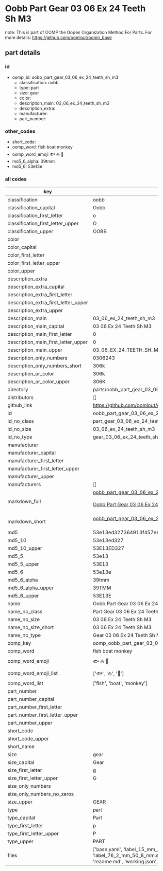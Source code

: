 # Oobb Part Gear 03 06 Ex 24 Teeth Sh M3  

note: This is part of OOMP the Oopen Organization Method For Parts. For more details: https://github.com/oomlout/oomp_base

##  part details





### id
* oomp_id: oobb_part_gear_03_06_ex_24_teeth_sh_m3
  * classification: oobb
  * type: part
  * size: gear
  * color: 
  * description_main: 03_06_ex_24_teeth_sh_m3
  * description_extra: 
  * manufacturer: 
  * part_number: 

### other_codes
* short_code: 
* oomp_word: fish boat monkey
* oomp_word_emoji :fish: :boat: :monkey:
* md5_6_alpha: 39tmm
* md5_6: 53e13e

### all codes 
| key | value |  
| --- | --- |  
| classification | oobb |  
| classification_capital | Oobb |  
| classification_first_letter | o |  
| classification_first_letter_upper | O |  
| classification_upper | OOBB |  
| color |  |  
| color_capital |  |  
| color_first_letter |  |  
| color_first_letter_upper |  |  
| color_upper |  |  
| description_extra |  |  
| description_extra_capital |  |  
| description_extra_first_letter |  |  
| description_extra_first_letter_upper |  |  
| description_extra_upper |  |  
| description_main | 03_06_ex_24_teeth_sh_m3 |  
| description_main_capital | 03 06 Ex 24 Teeth Sh M3 |  
| description_main_first_letter | 0 |  
| description_main_first_letter_upper | 0 |  
| description_main_upper | 03_06_EX_24_TEETH_SH_M3 |  
| description_only_numbers | 0306243 |  
| description_only_numbers_short | 306k |  
| description_or_color | 306k |  
| description_or_color_upper | 306K |  
| directory | parts/oobb_part_gear_03_06_ex_24_teeth_sh_m3 |  
| distributors | [] |  
| github_link | https://github.com/oomlout/oomlout_oomp_part_src/tree/main/parts/oobb_part_gear_03_06_ex_24_teeth_sh_m3/working |  
| id | oobb_part_gear_03_06_ex_24_teeth_sh_m3 |  
| id_no_class | part_gear_03_06_ex_24_teeth_sh_m3 |  
| id_no_size | 03_06_ex_24_teeth_sh_m3 |  
| id_no_type | gear_03_06_ex_24_teeth_sh_m3 |  
| manufacturer |  |  
| manufacturer_capital |  |  
| manufacturer_first_letter |  |  
| manufacturer_first_letter_upper |  |  
| manufacturer_upper |  |  
| manufacturers | [] |  
| markdown_full | [oobb_part_gear_03_06_ex_24_teeth_sh_m3](https://github.com/oomlout/oomlout_oomp_part_src/tree/main/parts/oobb_part_gear_03_06_ex_24_teeth_sh_m3/working)<br>[](https://github.com/oomlout/oomlout_oomp_part_src/tree/main/parts/oobb_part_gear_03_06_ex_24_teeth_sh_m3/working)<br>[Oobb Part Gear 03 06 Ex 24 Teeth Sh M3](https://github.com/oomlout/oomlout_oomp_part_src/tree/main/parts/oobb_part_gear_03_06_ex_24_teeth_sh_m3/working)<br><br> |  
| markdown_short | [oobb_part_gear_03_06_ex_24_teeth_sh_m3](https://github.com/oomlout/oomlout_oomp_part_src/tree/main/parts/oobb_part_gear_03_06_ex_24_teeth_sh_m3/working)<br><br> |  
| md5 | 53e13ed327364913f457eebe0530085b |  
| md5_10 | 53e13ed327 |  
| md5_10_upper | 53E13ED327 |  
| md5_5 | 53e13 |  
| md5_5_upper | 53E13 |  
| md5_6 | 53e13e |  
| md5_6_alpha | 39tmm |  
| md5_6_alpha_upper | 39TMM |  
| md5_6_upper | 53E13E |  
| name | Oobb Part Gear 03 06 Ex 24 Teeth Sh M3 |  
| name_no_class | Part Gear 03 06 Ex 24 Teeth Sh M3 |  
| name_no_size | 03 06 Ex 24 Teeth Sh M3 |  
| name_no_size_short | 03 06 Ex 24 Teeth Sh M3 |  
| name_no_type | Gear 03 06 Ex 24 Teeth Sh M3 |  
| oomp_key | oomp_oobb_part_gear_03_06_ex_24_teeth_sh_m3 |  
| oomp_word | fish boat monkey |  
| oomp_word_emoji | :fish: :boat: :monkey: |  
| oomp_word_emoji_list | [':fish:', ':boat:', ':monkey:'] |  
| oomp_word_list | ['fish', 'boat', 'monkey'] |  
| part_number |  |  
| part_number_capital |  |  
| part_number_first_letter |  |  
| part_number_first_letter_upper |  |  
| part_number_upper |  |  
| short_code |  |  
| short_code_upper |  |  
| short_name |  |  
| size | gear |  
| size_capital | Gear |  
| size_first_letter | g |  
| size_first_letter_upper | G |  
| size_only_numbers |  |  
| size_only_numbers_no_zeros |  |  
| size_upper | GEAR |  
| type | part |  
| type_capital | Part |  
| type_first_letter | p |  
| type_first_letter_upper | P |  
| type_upper | PART |  
| files | ['base.yaml', 'label_15_mm_30_mm.pdf', 'label_15_mm_30_mm.svg', 'label_76_2_mm_50_8_mm.pdf', 'label_76_2_mm_50_8_mm.svg', 'label_oomlout_76_2_mm_50_8_mm.pdf', 'label_oomlout_76_2_mm_50_8_mm.svg', 'readme.md', 'working.json', 'working.yaml'] |  
